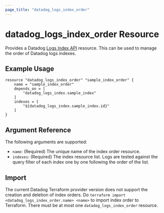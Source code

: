 ```yaml
---
page_title: "datadog_logs_index_order"
---
```


# datadog_logs_index_order Resource

Provides a Datadog [Logs Index API](https://docs.datadoghq.com/api/v1/logs-indexes/) resource. This can be used to manage the order of Datadog logs indexes.

## Example Usage

```hcl
resource "datadog_logs_index_order" "sample_index_order" {
    name = "sample_index_order"
    depends_on = [
        "datadog_logs_index.sample_index"
    ]
    indexes = [
        "${datadog_logs_index.sample_index.id}"
    ]
}
```

## Argument Reference

The following arguments are supported:

* `name`: (Required) The unique name of the index order resource.
* `indexes`: (Required) The index resource list. Logs are tested against the query filter of each index one by one following the order of the list.

## Import

The current Datadog Terraform provider version does not support the creation and deletion of index orders.
Do `terraform import <datadog_logs_index_order.name> <name>` to import index order to Terraform. There must be at
most one `datadog_logs_index_order` resource.
